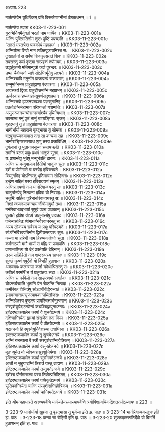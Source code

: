 अध्यायः 223

मार्कण्डेयेन युधिष्ठिरम् प्रति विस्तरेणाग्नीनां वंशकथनम् ॥ 1 ॥

मार्कण्डेय उवाच 	KK03-11-223-001  
गुरुभिर्नियमैर्युक्तो भरतो नाम पार्थिव ।	KK03-11-223-001a  
अग्निः पुष्टिमतिर्नाम तुष्टः पुष्टिं प्रयच्छति ॥	KK03-11-223-001c  
`सततं भरतश्रेष्ठ पावकोयं महाप्रभः' ।	KK03-11-223-002a  
अग्निर्यश्च शिवो नाम शक्तिपूजायनिश्च सः ।	KK03-11-223-002c  
दुःखार्तानां स सर्वेषां शिवकृत्सततं शिवः ॥	KK03-11-223-002e  
तपसस्तु फलं दृष्ट्वा सम्प्रवृत्तं तपोमयम् ।	KK03-11-223-003a  
उद्धर्तुकामो मतिमान्पुत्रो जज्ञे पुरन्दरः ॥	KK03-11-223-003c  
उष्मा चैवोष्मणो जज्ञे सोऽग्निर्भूतेषु लक्ष्यते ।	KK03-11-223-004a  
अग्निश्चापि मनुर्नाम प्राजापत्यं सकारणम् ॥	KK03-11-223-004c  
शम्भुमग्निमथ प्राहुर्ब्राह्मणा वेदपारगाः ।	KK03-11-223-005a  
आवसथ्यं द्विजाः प्राहुर्दीप्तमग्निं महाप्रभम् ॥	KK03-11-223-005c  
ऊर्जस्करान्हव्यवाहान्सुवर्णसदृशप्रभान् ।	KK03-11-223-006a  
अग्निस्तपो ह्यजनयत्पञ्च यज्ञसुतानिह ॥	KK03-11-223-006c  
प्रततोऽग्निर्महाभाग परिश्रान्तो गवाम्पतिः ।	KK03-11-223-007a  
असुराञ्जनयन्घोरान्मर्त्यांश्चैव पृथिग्विधान् ॥	KK03-11-223-007c  
तपसश्च मनुं पुत्रं भानुं चाप्यङ्गिराः सृजत् ।	KK03-11-223-008a  
बृहद्भानुं तु तं प्राहुर्ब्राह्मणा वेदपारगाः ॥	KK03-11-223-008c  
भानोर्भार्या महाराज बृहद्भासा तु सोमजा ।	KK03-11-223-009a  
षट्पुत्राञ्जनयामास तदा सा कन्यया सह ।	KK03-11-223-009c  
भानोराङ्गिरसस्याथ शृणु तस्य प्रजाविधिम् ॥	KK03-11-223-009e  
दुर्बलानां तु भूतानामसून्यः सम्प्रयच्छति ।	KK03-11-223-010a  
तमग्निं बलदं प्राहुः प्रथमं भानुजं सुतम् ॥	KK03-11-223-010c  
यः प्रशान्तेषु भूतेषु मन्युर्भवति दारुणः ।	KK03-11-223-011a  
अग्निः स मन्युमान्नाम द्वितीयो भानुजः सुतः ॥	KK03-11-223-011c  
दर्शे च पौर्णमासे च यस्येह हविरुच्यते ।	KK03-11-223-012a  
विष्णुर्नामेह योऽग्निस्तु धृतिमान्नाम सोङ्गिराः ॥	KK03-11-223-012c  
इन्द्रेण सहितं यस्य हविराग्रयणं स्मृतम् ।	KK03-11-223-013a  
अग्निराग्रयणो नाम भानोरेवान्वयस्तु सः ॥	KK03-11-223-013c  
चातुर्मास्येषु नित्यानां हविषां यो निरग्रहः ।	KK03-11-223-014a  
चतुर्भिः सहितः पुत्रैर्भानोरेवान्वयस्तु सः ॥	KK03-11-223-014c  
निशां त्वजनयत्कन्यामग्नीषोमावुभौ तथा ।	KK03-11-223-015a  
मनोरेवाभवद्भार्या सुषुवे पञ्च पावकान् ॥	KK03-11-223-015c  
पूज्यते हविषा योऽग्रे चातुर्मास्येषु पावकः ।	KK03-11-223-016a  
पर्जन्यसहितः श्रीमानग्निर्वैश्वानरस्तु सः ॥	KK03-11-223-016c  
अस्य लोकस्य सर्वस्य यः प्रभुः परिपठ्यते ।	KK03-11-223-017a  
सोऽग्निर्विश्वपतिर्नाम द्वितीयस्तापसः सुतः ॥	KK03-11-223-017c  
कन्या या हरिणी नाम हिरण्यकशिपोः सुता ।	KK03-11-223-018a  
कर्मणाऽसौ बभौ भार्या स वह्निः स प्रजापतिः ।	KK03-11-223-018c  
प्राणानाश्रित्य यो देहं प्रवर्तयति देहिनाम् ।	KK03-11-223-019a  
तस्य सन्निहितो नाम शब्दरूपस्य साधनः ॥	KK03-11-223-019c  
शुक्लं कृष्णं वपुर्देवो यो बिभर्ति हुताशनः ।	KK03-11-223-020a  
अकल्मषः कल्मषाणां कर्ता क्रोधाश्रितस्तु सः ॥	KK03-11-223-020c  
कपिलं परमर्षिं च यं प्राहुर्यतयः सदा ।	KK03-11-223-021a  
अग्निः स कपिलो नाम साङ्ख्ययोगप्रवर्तकः ॥	KK03-11-223-021c  
योऽन्तर्यच्छति भूतानि येन चेष्टन्ति नित्यदा ।	KK03-11-223-022a  
कर्मस्विह विचित्रेषु सोऽग्रणीर्वह्निरुच्यते ॥	KK03-11-223-022c  
इमामन्यान्समसृजत्पावकान्प्रथितौजसः ।	KK03-11-223-023a  
अग्निहोत्रस्य दुष्टस्य प्रायश्चित्तार्थमुल्बणान् ॥	KK03-11-223-023c  
संस्पृशेयुर्यदाऽन्योन्यं कथञ्चिद्वायुनाऽग्नयः ।	KK03-11-223-024a  
इष्टिरष्टाकपालेन कार्या वै शुचयेऽग्नये ॥	KK03-11-223-024c  
दक्षिणाग्निर्यदा द्वाभ्यां संसृजेत तदा किल ।	KK03-11-223-025a  
इष्टिरष्टाकपालेन कार्या वै वीतयेऽग्नये ॥	KK03-11-223-025c  
यद्यग्नयो हि स्पृश्येयुर्निवेशस्था दवाग्निना ।	KK03-11-223-026a  
इष्टरष्टाकपालेन कार्या तु शुचयेऽग्नये ॥	KK03-11-223-026c  
अग्निं रजस्वला वै स्त्री संस्पृशेदाग्निहौत्रिकम् ।	KK03-11-223-027a  
इष्टिरष्टाकपालेन कार्या वसुमतेऽग्नये ॥	KK03-11-223-027c  
मृतः श्रूयेत यो जीवन्परासुरशुचिर्यथा ।	KK03-11-223-028a  
इष्टिरष्टाकपालेन कार्या सुरभिमतेऽग्नये ॥	KK03-11-223-028c  
आर्तो न जुहुयादग्निं त्रिरात्रं यस्तु ब्राह्मणः ।	KK03-11-223-029a  
इष्टिरष्टाकपालेन कार्या तन्तुमतेऽग्नये ॥	KK03-11-223-029c  
दर्शश्च पौर्णमासश्च यस्य तिष्ठेत्प्रतिष्ठितम् ।	KK03-11-223-030a  
इष्टिरष्टाकपालेन कार्या पथिकृतेऽग्नये ॥	KK03-11-223-030c  
सूतिकाग्निर्यदा चाग्निं संस्पृशेदाग्निहौत्रिकम् ।	KK03-11-223-031a  
इष्टिरष्टाकपालेन कार्यां चाग्निमतेऽग्नये ॥	KK03-11-223-031c  

इति श्रीमन्महाभारते अरण्यपर्वणि मार्कण्डेयसमास्यापर्वणि त्रयोविंशत्यधिकद्विशततमोऽध्यायः ॥ 223 ॥

3-223-9 भानोर्भार्या सुप्रजा तु बृहद्भासा तु मूर्यजा इति झ. पाठः ॥ 3-223-14 भानोरेवान्वयस्तुभः इति झ. पाठः ॥ 3-223-18 कन्या सा रोहिणी इति झ. पाठः ॥ 3-223-20 शुक्ककृष्णगतिर्देवो यो बिभर्ति हुताशनम् इति झ. पाठः ॥
